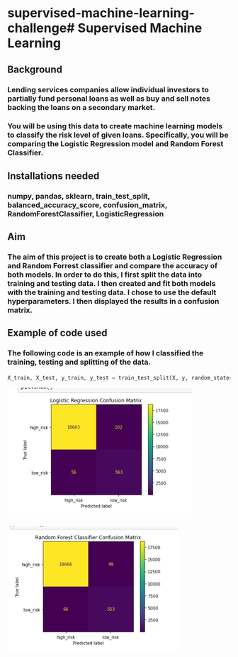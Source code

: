 # supervised-machine-learning-challenge# Supervised Machine Learning

## Background
### Lending services companies allow individual investors to partially fund personal loans as well as buy and sell notes backing the loans on a secondary market.


### You will be using this data to create machine learning models to classify the risk level of given loans. Specifically, you will be comparing the Logistic Regression model and Random Forest Classifier.

## Installations needed
### numpy, pandas, sklearn, train_test_split, balanced_accuracy_score, confusion_matrix, RandomForestClassifier, LogisticRegression

## Aim
### The aim of this project is to create both a Logistic Regression and Random Forrest classifier and compare the accuracy of both models. In order to do this, I first split the data into training and testing data. I then created and fit both models with the training and testing data. I chose to use the default hyperparameters. I then displayed the results in a confusion matrix.

## Example of code used
### The following code is an example of how I classified the training, testing and splitting of the data.
```python
X_train, X_test, y_train, y_test = train_test_split(X, y, random_state=1)
```


![Logistic Regression Confusion Matrix](https://github.com/nickjaycarr88/supervised-machine-learning-challenge/blob/main/logistic_regression_confusion_matrix.png)


![Random Forrest Confusion Matrix](https://github.com/nickjaycarr88/supervised-machine-learning-challenge/blob/main/random_forrest_confusion_matrix.png)
